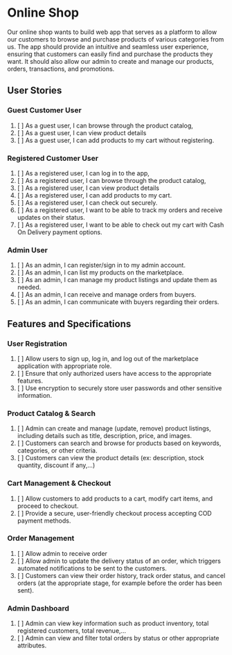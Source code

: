 # Online Shop
Our online shop wants to build web app that serves as a platform to allow our customers to browse and purchase products of various categories from us. The app should provide an intuitive and seamless user experience, ensuring that customers can easily find and purchase the products they want. It should also allow our admin to create and manage our products, orders, transactions, and promotions.

## User Stories

### Guest Customer User
1. [ ] As a guest user, I can browse through the product catalog, 
2. [ ] As a guest user, I can view product details
3. [ ] As a guest user, I can add products to my cart without registering.

### Registered Customer User
1. [ ] As a registered user, I can log in to the app, 
2. [ ] As a registered user, I can browse through the product catalog, 
3. [ ] As a registered user, I can view product details
4. [ ] As a registered user, I can add products to my cart.
5. [ ] As a registered user, I can check out securely.
6. [ ] As a registered user, I want to be able to track my orders and receive updates on their status.
7. [ ] As a registered user, I want to be able to check out my cart with Cash On Delivery payment options.

### Admin User
1. [ ] As an admin, I can register/sign in to my admin account.
2. [ ] As an admin, I can list my products on the marketplace.
3. [ ] As an admin, I can manage my product listings and update them as needed.
4. [ ] As an admin, I can receive and manage orders from buyers.
5. [ ] As an admin, I can communicate with buyers regarding their orders.

## Features and Specifications

### User Registration
1. [ ] Allow users to sign up, log in, and log out of the marketplace application with appropriate role.
2. [ ] Ensure that only authorized users have access to the appropriate features.
3. [ ] Use encryption to securely store user passwords and other sensitive information.

### Product Catalog & Search  
1. [ ] Admin can create and manage (update, remove) product listings, including details such as title, description, price, and images.
2. [ ] Customers can search and browse for products based on keywords, categories, or other criteria.
3. [ ] Customers can view the product details (ex: description, stock quantity, discount if any,…) 

### Cart Management & Checkout 
1. [ ] Allow customers to add products to a cart, modify cart items, and proceed to checkout.
2. [ ] Provide a secure, user-friendly checkout process accepting COD payment methods.

 
### Order Management 
1. [ ] Allow admin to receive order
2. [ ] Allow admin to update the delivery status of an order, which triggers automated notifications to be sent to the customers.
3. [ ] Customers can view their order history, track order status, and cancel orders (at the appropriate stage, for example before the order has been sent).

### Admin Dashboard 
1. [ ] Admin can view key information such as product inventory, total registered customers, total revenue,…
2. [ ] Admin can view and filter total orders by status or other appropriate attributes.

